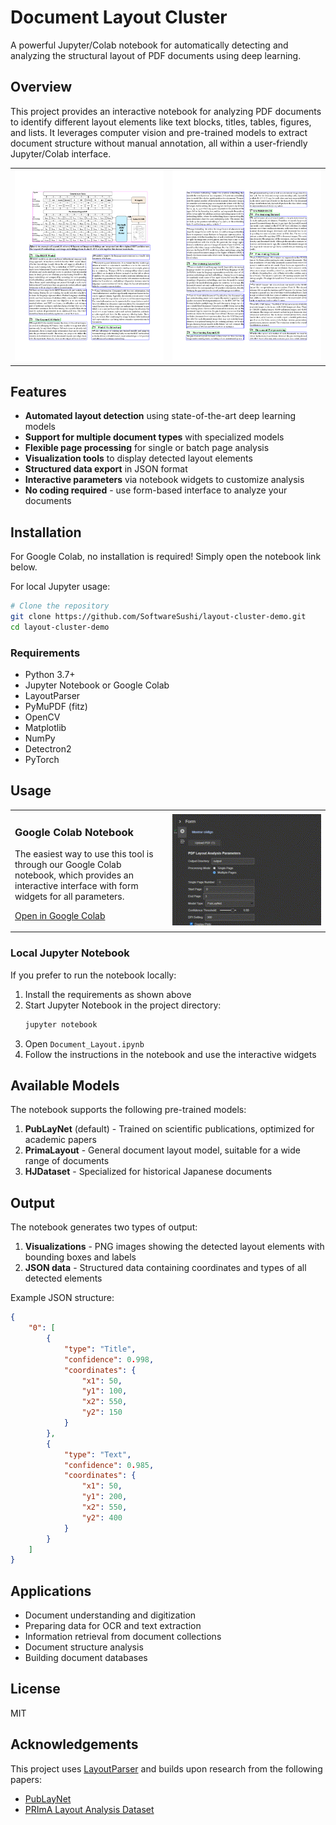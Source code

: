 # Document Layout Cluster

A powerful Jupyter/Colab notebook for automatically detecting and analyzing the structural layout of PDF documents using deep learning.

## Overview

This project provides an interactive notebook for analyzing PDF documents to identify different layout elements like text blocks, titles, tables, figures, and lists. It leverages computer vision and pre-trained models to extract document structure without manual annotation, all within a user-friendly Jupyter/Colab interface.

<div align="center">
  <table>
    <tr>
      <td><img src="resources/sample-layout.png" alt="Sample Layout" width="400"/></td>
      <td><img src="resources/sample-layout-2.png" alt="Sample Layout 2" width="400"/></td>
    </tr>
  </table>
</div>

## Features

- **Automated layout detection** using state-of-the-art deep learning models
- **Support for multiple document types** with specialized models
- **Flexible page processing** for single or batch page analysis
- **Visualization tools** to display detected layout elements
- **Structured data export** in JSON format
- **Interactive parameters** via notebook widgets to customize analysis
- **No coding required** - use form-based interface to analyze your documents

## Installation

For Google Colab, no installation is required! Simply open the notebook link below.

For local Jupyter usage:

```bash
# Clone the repository
git clone https://github.com/SoftwareSushi/layout-cluster-demo.git
cd layout-cluster-demo
```

### Requirements

- Python 3.7+
- Jupyter Notebook or Google Colab
- LayoutParser
- PyMuPDF (fitz)
- OpenCV
- Matplotlib
- NumPy
- Detectron2
- PyTorch

## Usage

<div align="center">
  <table>
    <tr>
      <td width="50%" valign="top">
        <h3>Google Colab Notebook</h3>
        <p>The easiest way to use this tool is through our Google Colab notebook, which provides an interactive interface with form widgets for all parameters.</p>
        <p><a href="https://colab.research.google.com/drive/1fB5F2x6BIL2qobLFb_egExUewa9j4Ihr?usp=sharing">Open in Google Colab</a></p>
      </td>
      <td width="50%">
        <img src="resources/usage-animation.gif" alt="Usage Animation" width="350"/>
      </td>
    </tr>
  </table>
</div>

### Local Jupyter Notebook

If you prefer to run the notebook locally:

1. Install the requirements as shown above
2. Start Jupyter Notebook in the project directory:
   ```bash
   jupyter notebook
   ```
3. Open `Document_Layout.ipynb`
4. Follow the instructions in the notebook and use the interactive widgets

## Available Models

The notebook supports the following pre-trained models:

1. **PubLayNet** (default) - Trained on scientific publications, optimized for academic papers
2. **PrimaLayout** - General document layout model, suitable for a wide range of documents
3. **HJDataset** - Specialized for historical Japanese documents

## Output

The notebook generates two types of output:

1. **Visualizations** - PNG images showing the detected layout elements with bounding boxes and labels
2. **JSON data** - Structured data containing coordinates and types of all detected elements

Example JSON structure:

```json
{
	"0": [
		{
			"type": "Title",
			"confidence": 0.998,
			"coordinates": {
				"x1": 50,
				"y1": 100,
				"x2": 550,
				"y2": 150
			}
		},
		{
			"type": "Text",
			"confidence": 0.985,
			"coordinates": {
				"x1": 50,
				"y1": 200,
				"x2": 550,
				"y2": 400
			}
		}
	]
}
```

## Applications

- Document understanding and digitization
- Preparing data for OCR and text extraction
- Information retrieval from document collections
- Document structure analysis
- Building document databases

## License

MIT

## Acknowledgements

This project uses [LayoutParser](https://layout-parser.github.io/) and builds upon research from the following papers:

- [PubLayNet](https://github.com/ibm-aur-nlp/PubLayNet)
- [PRImA Layout Analysis Dataset](https://www.primaresearch.org/datasets/)

